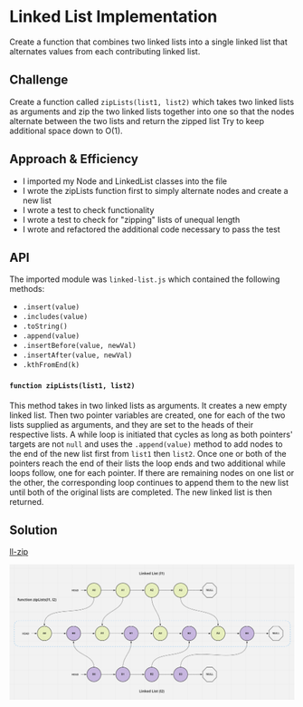 # Linked List Implementation

Create a function that combines two linked lists into a single linked list that alternates values from each contributing linked list.

## Challenge

Create a function called `zipLists(list1, list2)` which takes two linked lists as arguments and zip the two linked lists together into one so that the nodes alternate between the two lists and return the zipped list Try to keep additional space down to O(1).

## Approach & Efficiency

- I imported my Node and LinkedList classes into the file
- I wrote the zipLists function first to simply alternate nodes and create a new list
- I wrote a test to check functionality
- I wrote a test to check for "zipping" lists of unequal length
- I wrote and refactored the additional code necessary to pass the test


## API

The imported module was `linked-list.js` which contained the following methods:
- `.insert(value)`
- `.includes(value)`
- `.toString()`
- `.append(value)`
- `.insertBefore(value, newVal)`
- `.insertAfter(value, newVal)`
- `.kthFromEnd(k)`

#### `function zipLists(list1, list2)`

This method takes in two linked lists as arguments. It creates a new empty linked list. Then two pointer variables are created, one for each of the two lists supplied as arguments, and they are set to the heads of their respective lists. A while loop is initiated that cycles as long as both pointers' targets are not `null` and uses the `.append(value)` method to add nodes to the end of the new list first from `list1` then `list2`. Once one or both of the pointers reach the end of their lists the loop ends and two additional while loops follow, one for each pointer. If there are remaining nodes on one list or the other, the corresponding loop continues to append them to the new list until both of the original lists are completed. The new linked list is then returned.


 ## Solution
[ll-zip](ll-zip.js)

![zipLists whiteboard](../../assets/ziplists.png)